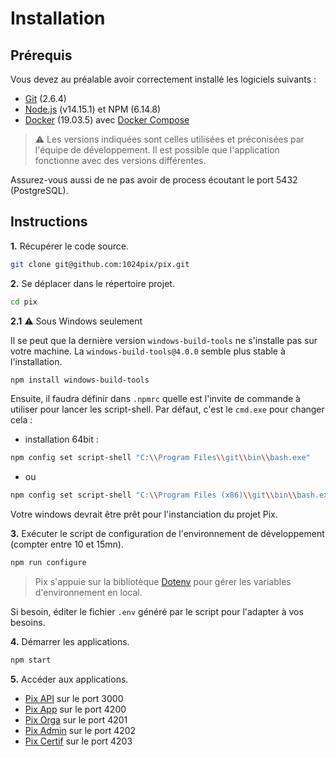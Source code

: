 # Installation

## Prérequis

Vous devez au préalable avoir correctement installé les logiciels suivants :

* [Git](https://git-scm.com/) (2.6.4)
* [Node.js](https://nodejs.org/) (v14.15.1) et NPM (6.14.8)
* [Docker](https://docs.docker.com/get-started/) (19.03.5) avec [Docker Compose](https://docs.docker.com/compose/install/)

> ⚠️ Les versions indiquées sont celles utilisées et préconisées par l'équipe de développement. Il est possible que l'application fonctionne avec des versions différentes.

Assurez-vous aussi de ne pas avoir de process écoutant le port 5432 (PostgreSQL).

## Instructions

**1.** Récupérer le code source.

```bash
git clone git@github.com:1024pix/pix.git
```

**2.** Se déplacer dans le répertoire projet.

```bash
cd pix
```

**2.1** ⚠️ Sous Windows seulement

Il se peut que la dernière version `windows-build-tools` ne s'installe pas sur votre machine. La `windows-build-tools@4.0.0` semble plus stable à l'installation.
```bash
npm install windows-build-tools
```
Ensuite, il faudra définir dans `.npmrc` quelle est l'invite de commande à utiliser pour lancer les script-shell. Par défaut, c'est le `cmd.exe` pour changer cela :

* installation 64bit :
```bash 
npm config set script-shell "C:\\Program Files\\git\\bin\\bash.exe"
```
* ou 
```bash
npm config set script-shell "C:\\Program Files (x86)\\git\\bin\\bash.exe"
```
Votre windows devrait être prêt pour l'instanciation du projet Pix.

**3.** Exécuter le script de configuration de l'environnement de développement (compter entre 10 et 15mn).

```bash
npm run configure
```

> Pix s'appuie sur la bibliotèque [Dotenv](https://github.com/motdotla/dotenv) pour gérer les variables d'environnement en local.

Si besoin, éditer le fichier `.env` généré par le script pour l'adapter à vos besoins.

**4.** Démarrer les applications.

```bash
npm start
```

**5.** Accéder aux applications.

- [Pix API](http://localhost:3000) sur le port 3000
- [Pix App](http://localhost:4200) sur le port 4200
- [Pix Orga](http://localhost:4201) sur le port 4201
- [Pix Admin](http://localhost:4202) sur le port 4202
- [Pix Certif](http://localhost:4203) sur le port 4203
